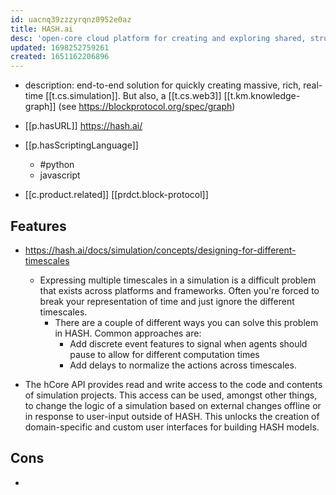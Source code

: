 ```yaml
---
id: uacnq39zzzyrqnz0952e0az
title: HASH.ai
desc: 'open-core cloud platform for creating and exploring shared, structured knowledge'
updated: 1698252759261
created: 1651162206896
---
```


- description: end-to-end solution for quickly creating massive, rich, real-time [[t.cs.simulation]]. But also, a [[t.cs.web3]] [[t.km.knowledge-graph]] (see https://blockprotocol.org/spec/graph) 

- [[p.hasURL]] https://hash.ai/
- [[p.hasScriptingLanguage]] 
  - #python
  - javascript
- [[c.product.related]] [[prdct.block-protocol]]

## Features

- https://hash.ai/docs/simulation/concepts/designing-for-different-timescales
  - Expressing multiple timescales in a simulation is a difficult problem that exists across platforms and frameworks. Often you're forced to break your representation of time and just ignore the different timescales.
    - There are a couple of different ways you can solve this problem in HASH. Common approaches are:
      - Add discrete event features to signal when agents should pause to allow for different computation times
      - Add delays to normalize the actions across timescales.

- The hCore API provides read and write access to the code and contents of simulation projects. This access can be used, amongst other things, to change the logic of a simulation based on external changes offline or in response to user-input outside of HASH. This unlocks the creation of domain-specific and custom user interfaces for building HASH models.

## Cons

- 